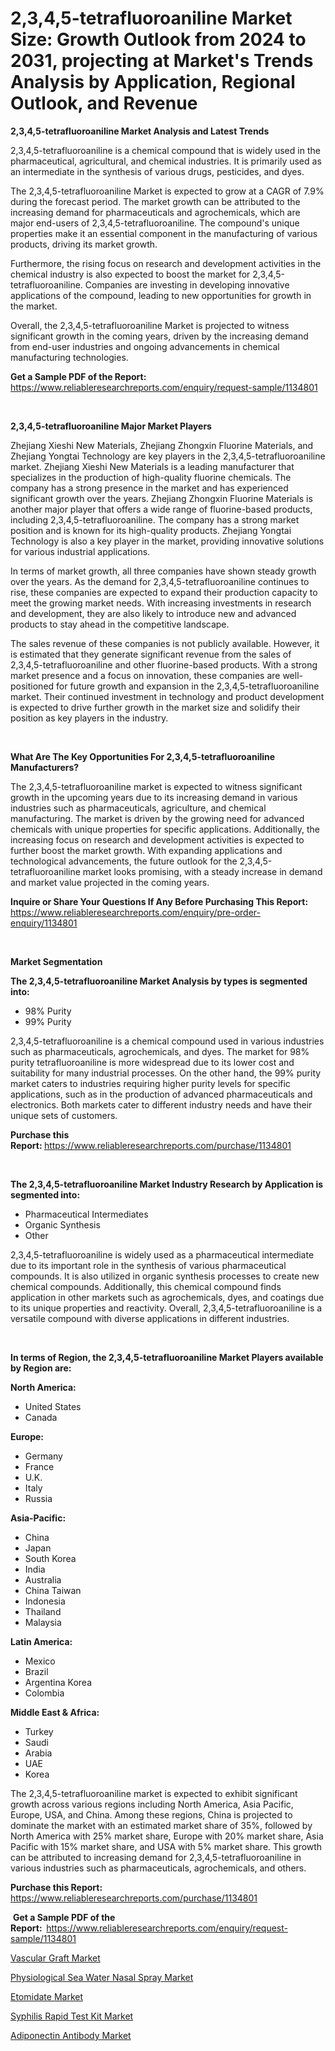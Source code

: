 <p><h1>2,3,4,5-tetrafluoroaniline Market Size: Growth Outlook from 2024 to 2031, projecting at Market's Trends Analysis by Application, Regional Outlook, and Revenue</h1></p><p><strong>2,3,4,5-tetrafluoroaniline Market Analysis and Latest Trends</strong></p>
<p><p>2,3,4,5-tetrafluoroaniline is a chemical compound that is widely used in the pharmaceutical, agricultural, and chemical industries. It is primarily used as an intermediate in the synthesis of various drugs, pesticides, and dyes.</p><p>The 2,3,4,5-tetrafluoroaniline Market is expected to grow at a CAGR of 7.9% during the forecast period. The market growth can be attributed to the increasing demand for pharmaceuticals and agrochemicals, which are major end-users of 2,3,4,5-tetrafluoroaniline. The compound's unique properties make it an essential component in the manufacturing of various products, driving its market growth.</p><p>Furthermore, the rising focus on research and development activities in the chemical industry is also expected to boost the market for 2,3,4,5-tetrafluoroaniline. Companies are investing in developing innovative applications of the compound, leading to new opportunities for growth in the market.</p><p>Overall, the 2,3,4,5-tetrafluoroaniline Market is projected to witness significant growth in the coming years, driven by the increasing demand from end-user industries and ongoing advancements in chemical manufacturing technologies.</p></p>
<p><strong>Get a Sample PDF of the Report:&nbsp;</strong> <a href="https://www.reliableresearchreports.com/enquiry/request-sample/1134801">https://www.reliableresearchreports.com/enquiry/request-sample/1134801</a></p>
<p>&nbsp;</p>
<p><strong>2,3,4,5-tetrafluoroaniline Major Market Players</strong></p>
<p><p>Zhejiang Xieshi New Materials, Zhejiang Zhongxin Fluorine Materials, and Zhejiang Yongtai Technology are key players in the 2,3,4,5-tetrafluoroaniline market. Zhejiang Xieshi New Materials is a leading manufacturer that specializes in the production of high-quality fluorine chemicals. The company has a strong presence in the market and has experienced significant growth over the years. Zhejiang Zhongxin Fluorine Materials is another major player that offers a wide range of fluorine-based products, including 2,3,4,5-tetrafluoroaniline. The company has a strong market position and is known for its high-quality products. Zhejiang Yongtai Technology is also a key player in the market, providing innovative solutions for various industrial applications.</p><p>In terms of market growth, all three companies have shown steady growth over the years. As the demand for 2,3,4,5-tetrafluoroaniline continues to rise, these companies are expected to expand their production capacity to meet the growing market needs. With increasing investments in research and development, they are also likely to introduce new and advanced products to stay ahead in the competitive landscape.</p><p>The sales revenue of these companies is not publicly available. However, it is estimated that they generate significant revenue from the sales of 2,3,4,5-tetrafluoroaniline and other fluorine-based products. With a strong market presence and a focus on innovation, these companies are well-positioned for future growth and expansion in the 2,3,4,5-tetrafluoroaniline market. Their continued investment in technology and product development is expected to drive further growth in the market size and solidify their position as key players in the industry.</p></p>
<p>&nbsp;</p>
<p><strong>What Are The Key Opportunities For 2,3,4,5-tetrafluoroaniline Manufacturers?</strong></p>
<p><p>The 2,3,4,5-tetrafluoroaniline market is expected to witness significant growth in the upcoming years due to its increasing demand in various industries such as pharmaceuticals, agriculture, and chemical manufacturing. The market is driven by the growing need for advanced chemicals with unique properties for specific applications. Additionally, the increasing focus on research and development activities is expected to further boost the market growth. With expanding applications and technological advancements, the future outlook for the 2,3,4,5-tetrafluoroaniline market looks promising, with a steady increase in demand and market value projected in the coming years.</p></p>
<p><strong>Inquire or Share Your Questions If Any Before Purchasing This Report:</strong> <a href="https://www.reliableresearchreports.com/enquiry/pre-order-enquiry/1134801">https://www.reliableresearchreports.com/enquiry/pre-order-enquiry/1134801</a></p>
<p>&nbsp;</p>
<p><strong>Market Segmentation</strong></p>
<p><strong>The 2,3,4,5-tetrafluoroaniline Market Analysis by types is segmented into:</strong></p>
<p><ul><li>98% Purity</li><li>99% Purity</li></ul></p>
<p><p>2,3,4,5-tetrafluoroaniline is a chemical compound used in various industries such as pharmaceuticals, agrochemicals, and dyes. The market for 98% purity tetrafluoroaniline is more widespread due to its lower cost and suitability for many industrial processes. On the other hand, the 99% purity market caters to industries requiring higher purity levels for specific applications, such as in the production of advanced pharmaceuticals and electronics. Both markets cater to different industry needs and have their unique sets of customers.</p></p>
<p><strong>Purchase this Report:&nbsp;</strong><a href="https://www.reliableresearchreports.com/purchase/1134801">https://www.reliableresearchreports.com/purchase/1134801</a></p>
<p>&nbsp;</p>
<p><strong>The 2,3,4,5-tetrafluoroaniline Market Industry Research by Application is segmented into:</strong></p>
<p><ul><li>Pharmaceutical Intermediates</li><li>Organic Synthesis</li><li>Other</li></ul></p>
<p><p>2,3,4,5-tetrafluoroaniline is widely used as a pharmaceutical intermediate due to its important role in the synthesis of various pharmaceutical compounds. It is also utilized in organic synthesis processes to create new chemical compounds. Additionally, this chemical compound finds application in other markets such as agrochemicals, dyes, and coatings due to its unique properties and reactivity. Overall, 2,3,4,5-tetrafluoroaniline is a versatile compound with diverse applications in different industries.</p></p>
<p>&nbsp;</p>
<p><strong>In terms of Region, the 2,3,4,5-tetrafluoroaniline Market Players available by Region are:</strong></p>
<p>
    <p> <strong> North America: </strong>
        <ul>
            <li>United States</li>
            <li>Canada</li>
        </ul>
        </p> 
    <p> <strong> Europe: </strong>
        <ul>
            <li>Germany</li>
            <li>France</li>
            <li>U.K.</li>
            <li>Italy</li>
            <li>Russia</li>
        </ul>
        </p> 
    <p> <strong> Asia-Pacific: </strong>
        <ul>
            <li>China</li>
            <li>Japan</li>
            <li>South Korea</li>
            <li>India</li>
            <li>Australia</li>
            <li>China Taiwan</li>
            <li>Indonesia</li>
            <li>Thailand</li>
            <li>Malaysia</li>
        </ul>
        </p> 
    <p> <strong> Latin America: </strong>
        <ul>
            <li>Mexico</li>
            <li>Brazil</li>
            <li>Argentina Korea</li>
            <li>Colombia</li>
        </ul>
        </p> 
    <p> <strong> Middle East & Africa: </strong>
        <ul>
            <li>Turkey</li>
            <li>Saudi</li>
            <li>Arabia</li>
            <li>UAE</li>
            <li>Korea</li>
        </ul>
    </p>
    </p>
<p><p>The 2,3,4,5-tetrafluoroaniline market is expected to exhibit significant growth across various regions including North America, Asia Pacific, Europe, USA, and China. Among these regions, China is projected to dominate the market with an estimated market share of 35%, followed by North America with 25% market share, Europe with 20% market share, Asia Pacific with 15% market share, and USA with 5% market share. This growth can be attributed to increasing demand for 2,3,4,5-tetrafluoroaniline in various industries such as pharmaceuticals, agrochemicals, and others.</p></p>
<p><strong>Purchase this Report: </strong><a href="https://www.reliableresearchreports.com/purchase/1134801">https://www.reliableresearchreports.com/purchase/1134801</a></p>
<p>&nbsp;<strong>Get a Sample PDF of the Report:&nbsp;&nbsp;</strong><a href="https://www.reliableresearchreports.com/enquiry/request-sample/1134801">https://www.reliableresearchreports.com/enquiry/request-sample/1134801</a></p>
<p><strong></strong></p>
<p><p><a href="https://medium.com/@tiffanytran1905/vascular-graft-market-the-key-to-successful-business-strategy-forecast-till-2031-78cc3c5929e4">Vascular Graft Market</a></p><p><a href="https://medium.com/@juliecastro06/physiological-sea-water-nasal-spray-market-trends-forecast-and-competitive-analysis-to-2031-be18f25a6134">Physiological Sea Water Nasal Spray Market</a></p><p><a href="https://medium.com/@tiannathiel2023/etomidate-market-competitive-analysis-market-trends-and-forecast-to-2031-631f1a327e58">Etomidate Market</a></p><p><a href="https://medium.com/@tiffanytran1905/syphilis-rapid-test-kit-market-furnishes-information-on-market-share-market-trends-and-market-22f1e97bc2e6">Syphilis Rapid Test Kit Market</a></p><p><a href="https://medium.com/@juliecastro06/adiponectin-antibody-market-furnishes-information-on-market-share-market-trends-and-market-growth-71a336208551">Adiponectin Antibody Market</a></p></p>